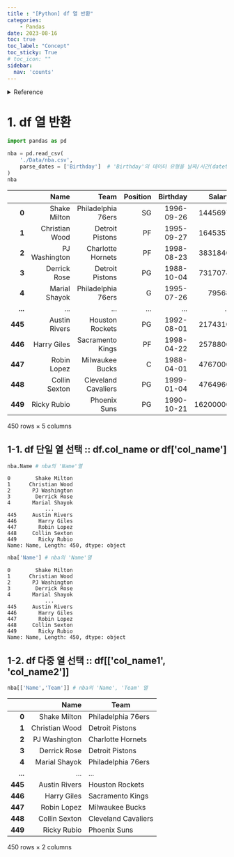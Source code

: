 ```yaml
---
title : "[Python] df 열 반환"
categories:
    - Pandas
date: 2023-08-16
toc: true
toc_label: "Concept"
toc_sticky: True
# toc_icon: ""
sidebar:
  nav: 'counts'
---
```


<details>
    <summary>Reference</summary>
        Pandas In Action
</details>



# 1. df 열 반환

```python
import pandas as pd

nba = pd.read_csv(
    './Data/nba.csv',
    parse_dates = ['Birthday']  # 'Birthday'의 데이터 유형을 날짜/시간(datetime)으로 강제 변환
)
nba
```

|         |           Name |                Team | Position |   Birthday |   Salary |
| ------: | -------------: | ------------------: | -------: | ---------: | -------: |
|   **0** |   Shake Milton |  Philadelphia 76ers |       SG | 1996-09-26 |  1445697 |
|   **1** | Christian Wood |     Detroit Pistons |       PF | 1995-09-27 |  1645357 |
|   **2** |  PJ Washington |   Charlotte Hornets |       PF | 1998-08-23 |  3831840 |
|   **3** |   Derrick Rose |     Detroit Pistons |       PG | 1988-10-04 |  7317074 |
|   **4** |  Marial Shayok |  Philadelphia 76ers |        G | 1995-07-26 |    79568 |
| **...** |            ... |                 ... |      ... |        ... |      ... |
| **445** |  Austin Rivers |     Houston Rockets |       PG | 1992-08-01 |  2174310 |
| **446** |    Harry Giles |    Sacramento Kings |       PF | 1998-04-22 |  2578800 |
| **447** |    Robin Lopez |     Milwaukee Bucks |        C | 1988-04-01 |  4767000 |
| **448** |  Collin Sexton | Cleveland Cavaliers |       PG | 1999-01-04 |  4764960 |
| **449** |    Ricky Rubio |        Phoenix Suns |       PG | 1990-10-21 | 16200000 |

450 rows × 5 columns




## 1-1. df 단일 열 선택 :: df.col_name or df['col_name']

```python
nba.Name # nba의 'Name'열
```

```
0        Shake Milton
1      Christian Wood
2       PJ Washington
3        Derrick Rose
4       Marial Shayok
            ...      
445     Austin Rivers
446       Harry Giles
447       Robin Lopez
448     Collin Sexton
449       Ricky Rubio
Name: Name, Length: 450, dtype: object
```

```python
nba['Name'] # nba의 'Name'열
```

```
0        Shake Milton
1      Christian Wood
2       PJ Washington
3        Derrick Rose
4       Marial Shayok
            ...      
445     Austin Rivers
446       Harry Giles
447       Robin Lopez
448     Collin Sexton
449       Ricky Rubio
Name: Name, Length: 450, dtype: object
```

## 1-2. df 다중 열 선택 :: df[['col_name1', 'col_name2']]

```python
nba[['Name','Team']] # nba의 'Name', 'Team' 열
```

|         |           Name | Team                |
| ------: | -------------: | ------------------- |
|   **0** |   Shake Milton | Philadelphia 76ers  |
|   **1** | Christian Wood | Detroit Pistons     |
|   **2** |  PJ Washington | Charlotte Hornets   |
|   **3** |   Derrick Rose | Detroit Pistons     |
|   **4** |  Marial Shayok | Philadelphia 76ers  |
| **...** |            ... | ...                 |
| **445** |  Austin Rivers | Houston Rockets     |
| **446** |    Harry Giles | Sacramento Kings    |
| **447** |    Robin Lopez | Milwaukee Bucks     |
| **448** |  Collin Sexton | Cleveland Cavaliers |
| **449** |    Ricky Rubio | Phoenix Suns        |

450 rows × 2 columns
